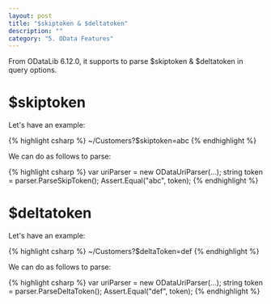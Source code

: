 ```yaml
---
layout: post
title: "$skiptoken & $deltatoken"
description: ""
category: "5. OData Features"
---
```


From ODataLib 6.12.0, it supports to parse $skiptoken & $deltatoken in query options.

# $skiptoken

Let's have an example:

{% highlight csharp %}
~/Customers?$skiptoken=abc
{% endhighlight %}

We can do as follows to parse:

{% highlight csharp %}
var uriParser = new ODataUriParser(...);
string token = parser.ParseSkipToken();
Assert.Equal("abc", token);
{% endhighlight %}

# $deltatoken

Let's have an example:

{% highlight csharp %}
~/Customers?$deltaToken=def
{% endhighlight %}

We can do as follows to parse:

{% highlight csharp %}
var uriParser = new ODataUriParser(...);
string token = parser.ParseDeltaToken();
Assert.Equal("def", token);
{% endhighlight %}
